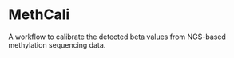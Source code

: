 # MethCali
A workflow to calibrate the detected beta values from NGS-based methylation sequencing data.
